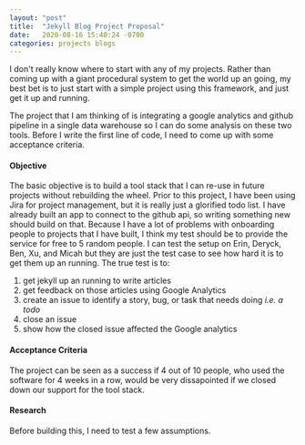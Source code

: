 ```yaml
---
layout: "post"
title:  "Jekyll Blog Project Proposal"
date:   2020-08-16 15:40:24 -0700
categories: projects blogs
---
```


I don't really know where to start with any of my projects. Rather than coming up with a giant procedural system to get the world up an going, my best bet is to just start with a simple project using this framework, and just get it up and running.

The project that I am thinking of is integrating a google analytics and github pipeline in a single data warehouse so I can do some analysis on these two tools. Before I write the first line of code, I need to come up with some acceptance criteria.

#### Objective

The basic objective is to build a tool stack that I can re-use in future projects without rebuilding the wheel. Prior to this project, I have been using Jira for project management, but it is really just a glorified todo list. I have already built an app to connect to the github api, so writing something new should build on that. Because I have a lot of problems with onboarding people to projects that I have built, I think my test should be to provide the service for free to 5 random people. I can test the setup on Erin, Deryck, Ben, Xu, and Micah but they are just the test case to see how hard it is to get them up an running. The true test is to:

 1) get jekyll up an running to write articles   
 2) get feedback on those articles using Google Analytics   
 3) create an issue to identify a story, bug, or task that needs doing *i.e. a todo*  
 4) close an issue  
 5) show how the closed issue affected the Google analytics  


#### Acceptance Criteria

The project can be seen as a success if 4 out of 10 people, who used the software for 4 weeks in a row, would be very dissapointed if we closed down our support for the tool stack.


#### Research 

Before building this, I need to test a few assumptions. 